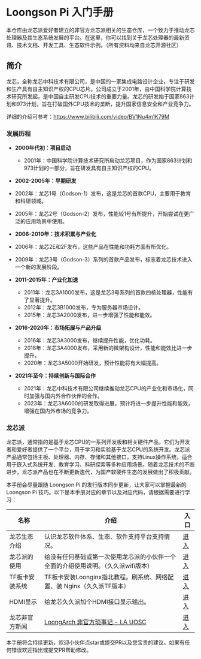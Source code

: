 # Loongson Pi 入门手册

本仓库由龙芯派爱好者建立的非官方龙芯派相关的生态仓库，一个致力于推动龙芯处理器及其生态系统发展的平台。在这里，你可以找到关于龙芯处理器的最新资讯、技术文档、开发工具、生态软件示例。（所有资料均来自龙芯开源社区）



## 简介

龙芯，全称龙芯中科技术有限公司，是中国的一家集成电路设计企业，专注于研发和生产具有自主知识产权的CPU芯片。公司成立于2001年，由中国科学院计算技术研究所发起，是中国自主研发CPU技术的重要力量。龙芯的研发始于国家863计划和973计划，旨在打破国外CPU技术的垄断，提升国家信息安全和产业竞争力。

详细的介绍可参考：https://www.bilibili.com/video/BV1Nu4m1K79M



### 发展历程

- **2000年代初：项目启动**
  - 2001年：中国科学院计算技术研究所启动龙芯项目，作为国家863计划和973计划的一部分，旨在研发具有自主知识产权的CPU。
  
-  **2002-2005年：早期研发**
  - 2002年：龙芯1号（Godson-1）发布，这是龙芯的首款CPU，主要用于教育和科研领域。
  - 2005年：龙芯2号（Godson-2）发布，性能较1号有所提升，开始尝试在更广泛的应用场景中使用。
  
-  **2006-2010年：技术积累与产业化**
  - 2006年：龙芯2E和2F发布，这些产品在性能和功耗方面有所优化。
  - 2009年：龙芯3号（Godson-3）系列的首款产品发布，标志着龙芯技术进入一个新的发展阶段。
  
- **2011-2015年：产业化加速**
  - 2011年：龙芯3A1000发布，这是龙芯3号系列的首款四核处理器，性能有了显著提升。
  - 2012年：龙芯3B1000发布，专为服务器市场设计。
  - 2015年：龙芯3A2000发布，进一步增强了性能和能效。
  
- **2016-2020年：市场拓展与产品升级**
  - 2016年：龙芯3A3000发布，继续提升性能，优化功耗。
  - 2018年：龙芯3A4000发布，采用新的微架构设计，性能和能效比进一步提升。
  - 2020年：龙芯3A5000开始研发，预计性能将有大幅提高。
  
- **2021年至今：持续创新与国际合作**
  
  - 2021年：龙芯中科技术有限公司继续推动龙芯CPU的产业化和市场化，同时加强与国内外合作伙伴的合作。
  - 2023年：龙芯3A6000的研发取得进展，预计将进一步提升性能和能效，增强在国内外市场的竞争力。



### 龙芯派

龙芯派，通常指的是基于龙芯CPU的一系列开发板和相关硬件产品，它们为开发者和爱好者提供了一个平台，用于学习和实验基于龙芯CPU的系统开发。龙芯派产品通常包括主板、处理器、内存、存储和其他接口，支持Linux操作系统，适合用于嵌入式系统开发、教育学习、科研探索等多种应用场景。随着龙芯技术的不断进步，龙芯派产品也在不断更新迭代，为国产软硬件生态的发展做出了积极贡献。

本手册会尽量跟随 Loongson Pi 的发行版本同步更新，让大家可以掌握最新的 Loongson Pi 技巧。以下是本手册对应的章节以及对应代码，请根据需要进行学习：

| 名称           | 介绍                                                         | 入口                                         |
| -------------- | ------------------------------------------------------------ | -------------------------------------------- |
| 龙芯生态介绍   | 认识龙芯软件体系、生态、软件支持平台支持情况。               | [进入](docs/00.Introduce.md)                 |
| 龙芯派的使用   | 给没有任何基础或第一次使用龙芯派的小伙伴一个全面的介绍使用说明。（久久派wifi版本） | [进入](docs/01.Quickstart.md)                |
| TF板卡安装系统 | TF板卡安装Loonginx指北教程。刷系统、网络配置、装 Nginx（久久派TF版本） | [进入](docs/04.TFLaunch.md)                  |
| HDMI显示       | 给龙芯久久派加个HDMI接口显示输出。                           | [进入](docs/05.HDMI.md)                      |
| 龙芯非官方新闻 | [LoongArch 非官方琐事记 - LA UOSC](https://bbs.loongarch.org/d/15-loongarch) | [进入](docs/03.LoongArchUnofficialTrivia.md) |



本手册将会持续更新，欢迎小伙伴点star或提交PR以及您宝贵的建议。如果有任何错误欢迎指出或提交PR帮助修改。
